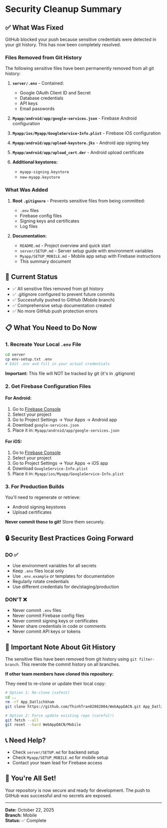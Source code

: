 # Security Cleanup Summary

## ✅ What Was Fixed

GitHub blocked your push because sensitive credentials were detected in your git history. This has now been completely resolved.

### Files Removed from Git History

The following sensitive files have been permanently removed from all git history:

1. **`server/.env`** - Contained:
   - Google OAuth Client ID and Secret
   - Database credentials
   - API keys
   - Email passwords

2. **`Myapp/android/app/google-services.json`** - Firebase Android configuration

3. **`Myapp/ios/Myapp/GoogleService-Info.plist`** - Firebase iOS configuration

4. **`Myapp/android/app/upload-keystore.jks`** - Android app signing key

5. **`Myapp/android/app/upload_cert.der`** - Android upload certificate

6. **Additional keystores:**
   - `myapp-signing.keystore`
   - `new-myapp.keystore`

### What Was Added

1. **Root `.gitignore`** - Prevents sensitive files from being committed:
   - `.env` files
   - Firebase config files
   - Signing keys and certificates
   - Log files

2. **Documentation:**
   - `README.md` - Project overview and quick start
   - `server/SETUP.md` - Server setup guide with environment variables
   - `Myapp/SETUP_MOBILE.md` - Mobile app setup with Firebase instructions
   - This summary document

## 🎯 Current Status

- ✅ All sensitive files removed from git history
- ✅ .gitignore configured to prevent future commits
- ✅ Successfully pushed to GitHub (Mobile branch)
- ✅ Comprehensive setup documentation created
- ✅ No more GitHub push protection errors

## 📋 What You Need to Do Now

### 1. Recreate Your Local `.env` File

```bash
cd server
cp env-setup.txt .env
# Edit .env and fill in your actual credentials
```

**Important:** This file will NOT be tracked by git (it's in .gitignore)

### 2. Get Firebase Configuration Files

#### For Android:
1. Go to [Firebase Console](https://console.firebase.google.com/)
2. Select your project
3. Go to Project Settings → Your Apps → Android app
4. Download `google-services.json`
5. Place it in: `Myapp/android/app/google-services.json`

#### For iOS:
1. Go to [Firebase Console](https://console.firebase.google.com/)
2. Select your project
3. Go to Project Settings → Your Apps → iOS app
4. Download `GoogleService-Info.plist`
5. Place it in: `Myapp/ios/Myapp/GoogleService-Info.plist`

### 3. For Production Builds

You'll need to regenerate or retrieve:
- Android signing keystores
- Upload certificates

**Never commit these to git!** Store them securely.

## 🔒 Security Best Practices Going Forward

### DO ✅
- Use environment variables for all secrets
- Keep `.env` files local only
- Use `.env.example` or templates for documentation
- Regularly rotate credentials
- Use different credentials for dev/staging/production

### DON'T ❌
- Never commit `.env` files
- Never commit Firebase config files
- Never commit signing keys or certificates
- Never share credentials in code or comments
- Never commit API keys or tokens

## 🚨 Important Note About Git History

The sensitive files have been removed from git history using `git filter-branch`. This rewrote the commit history on all branches.

**If other team members have cloned this repository:**

They need to re-clone or update their local copy:

```bash
# Option 1: Re-clone (safest)
cd ..
rm -rf App_Datlichkham
git clone https://github.com/ThinhTran02082004/WebAppDACN.git App_Datlichkham

# Option 2: Force update existing repo (careful!)
git fetch --all
git reset --hard WebAppDACN/Mobile
```

## 📞 Need Help?

- Check `server/SETUP.md` for backend setup
- Check `Myapp/SETUP_MOBILE.md` for mobile setup
- Contact your team lead for Firebase access

## 🎉 You're All Set!

Your repository is now secure and ready for development. The push to GitHub was successful and no secrets are exposed.

---

**Date:** October 22, 2025  
**Branch:** Mobile  
**Status:** ✅ Complete

